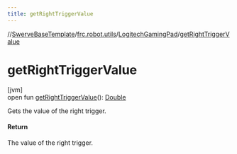 ```yaml
---
title: getRightTriggerValue
---
```

//[SwerveBaseTemplate](../../../index.html)/[frc.robot.utils](../index.html)/[LogitechGamingPad](index.html)/[getRightTriggerValue](get-right-trigger-value.html)



# getRightTriggerValue



[jvm]\
open fun [getRightTriggerValue](get-right-trigger-value.html)(): [Double](https://kotlinlang.org/api/latest/jvm/stdlib/kotlin/-double/index.html)



Gets the value of the right trigger.



#### Return



The value of the right trigger.




